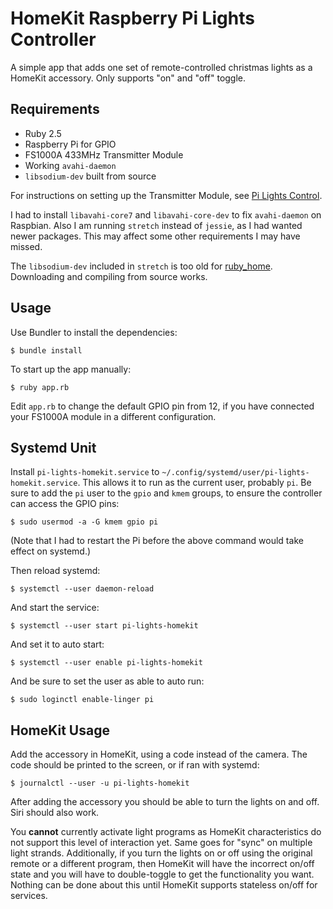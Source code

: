 # HomeKit Raspberry Pi Lights Controller

A simple app that adds one set of remote-controlled christmas lights as a HomeKit accessory. Only supports "on" and "off" toggle.

## Requirements

* Ruby 2.5
* Raspberry Pi for GPIO
* FS1000A 433MHz Transmitter Module
* Working `avahi-daemon`
* `libsodium-dev` built from source

For instructions on setting up the Transmitter Module, see [Pi Lights Control](https://github.com/openfirmware/pi-lights-control).

I had to install `libavahi-core7` and `libavahi-core-dev` to fix `avahi-daemon` on Raspbian. Also I am running `stretch` instead of `jessie`, as I had wanted newer packages. This may affect some other requirements I may have missed.

The `libsodium-dev` included in `stretch` is too old for [ruby\_home](https://github.com/karlentwistle/ruby_home). Downloading and compiling from source works.

## Usage

Use Bundler to install the dependencies:

```terminal
$ bundle install
```

To start up the app manually:

```terminal
$ ruby app.rb
```

Edit `app.rb` to change the default GPIO pin from 12, if you have connected your FS1000A module in a different configuration.

## Systemd Unit

Install `pi-lights-homekit.service` to `~/.config/systemd/user/pi-lights-homekit.service`. This allows it to run as the current user, probably `pi`. Be sure to add the `pi` user to the `gpio` and `kmem` groups, to ensure the controller can access the GPIO pins:

```terminal
$ sudo usermod -a -G kmem gpio pi
```

(Note that I had to restart the Pi before the above command would take effect on systemd.)

Then reload systemd:

```terminal
$ systemctl --user daemon-reload
```

And start the service:

```terminal
$ systemctl --user start pi-lights-homekit
```

And set it to auto start:

```terminal
$ systemctl --user enable pi-lights-homekit
```

And be sure to set the user as able to auto run:

```terminal
$ sudo loginctl enable-linger pi
```

## HomeKit Usage

Add the accessory in HomeKit, using a code instead of the camera. The code should be printed to the screen, or if ran with systemd:

```terminal
$ journalctl --user -u pi-lights-homekit
```

After adding the accessory you should be able to turn the lights on and off. Siri should also work.

You **cannot** currently activate light programs as HomeKit characteristics do not support this level of interaction yet. Same goes for "sync" on multiple light strands. Additionally, if you turn the lights on or off using the original remote or a different program, then HomeKit will have the incorrect on/off state and you will have to double-toggle to get the functionality you want. Nothing can be done about this until HomeKit supports stateless on/off for services.



